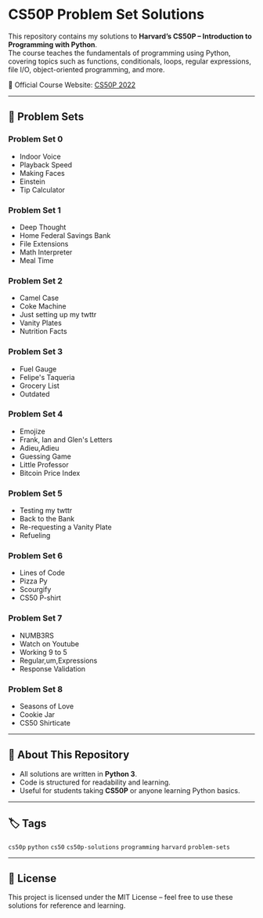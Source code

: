 # CS50P Problem Set Solutions

This repository contains my solutions to **Harvard’s CS50P – Introduction to Programming with Python**.  
The course teaches the fundamentals of programming using Python, covering topics such as functions, conditionals, loops, regular expressions, file I/O, object-oriented programming, and more.  

📖 Official Course Website: [CS50P 2022](https://cs50.harvard.edu/python/2022/)

---

## 📌 Problem Sets

### Problem Set 0
- Indoor Voice
- Playback Speed
- Making Faces
- Einstein
- Tip Calculator

### Problem Set 1
- Deep Thought
- Home Federal Savings Bank
- File Extensions
- Math Interpreter
- Meal Time

### Problem Set 2
- Camel Case
- Coke Machine
- Just setting up my twttr
- Vanity Plates
- Nutrition Facts

### Problem Set 3
- Fuel Gauge
- Felipe's Taqueria
- Grocery List
- Outdated

### Problem Set 4
- Emojize
- Frank, Ian and Glen's Letters
- Adieu,Adieu
- Guessing Game
- Little Professor
- Bitcoin Price Index

### Problem Set 5
- Testing my twttr
- Back to the Bank
- Re-requesting a Vanity Plate
- Refueling

### Problem Set 6
- Lines of Code
- Pizza Py
- Scourgify
- CS50 P-shirt

### Problem Set 7
- NUMB3RS
- Watch on Youtube
- Working 9 to 5
- Regular,um,Expressions
- Response Validation

### Problem Set 8
- Seasons of Love
- Cookie Jar
- CS50 Shirticate


---

## 🚀 About This Repository
- All solutions are written in **Python 3**.  
- Code is structured for readability and learning.  
- Useful for students taking **CS50P** or anyone learning Python basics.  

---

## 🏷️ Tags
`cs50p` `python` `cs50` `cs50p-solutions` `programming` `harvard` `problem-sets`

---

## 📜 License
This project is licensed under the MIT License – feel free to use these solutions for reference and learning.

